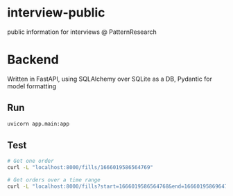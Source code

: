 # interview-public
public information for interviews @ PatternResearch

# Backend
Written in FastAPI, using SQLAlchemy over SQLite as a DB, Pydantic for model formatting

## Run
```bash
uvicorn app.main:app
```

## Test
```bash
# Get one order
curl -L "localhost:8000/fills/1666019586564769"

# Get orders over a time range
curl -L "localhost:8000/fills?start=1666019586564768&end=1666019586964769"
```